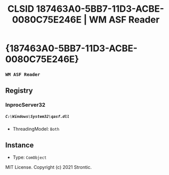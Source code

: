 ﻿---
title: "CLSID 187463A0-5BB7-11D3-ACBE-0080C75E246E | WM ASF Reader"
excerpt: What is COM-Object CLSID 187463A0-5BB7-11D3-ACBE-0080C75E246E?
---

# {187463A0-5BB7-11D3-ACBE-0080C75E246E}

### `WM ASF Reader`

## Registry


### InprocServer32

##### `C:\Windows\System32\qasf.dll`
* ThreadingModel: `Both`

## Instance

* Type: `ComObject`

MIT License. Copyright (c) 2021 Strontic.


